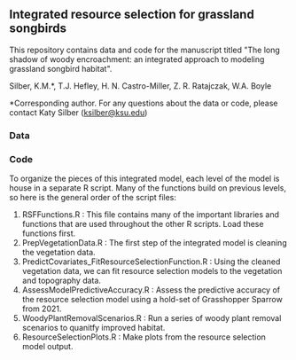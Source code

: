 ## Integrated resource selection for grassland songbirds
This repository contains data and code for the manuscript titled "The long shadow of woody encroachment: an integrated approach to modeling grassland songbird habitat".

Silber, K.M.*, T.J. Hefley, H. N. Castro-Miller, Z. R. Ratajczak, W.A. Boyle 

*Corresponding author. For any questions about the data or code, please contact Katy Silber (ksilber@ksu.edu)


### Data



### Code

To organize the pieces of this integrated model, each level of the model is house in a separate R script. Many of the functions build on previous levels, so here is the general order of the script files:

1. RSFFunctions.R : This file contains many of the important libraries and functions that are used throughout the other R scripts. Load these functions first. 
2. PrepVegetationData.R : The first step of the integrated model is cleaning the vegetation data. 
3. PredictCovariates_FitResourceSelectionFunction.R : Using the cleaned vegetation data, we can fit resource selection models to the vegetation and topography data.
4. AssessModelPredictiveAccuracy.R : Assess the predictive accuracy of the resource selection model using a hold-set of Grasshopper Sparrow from 2021.
5. WoodyPlantRemovalScenarios.R : Run a series of woody plant removal scenarios to quanitfy improved habitat.
6. ResourceSelectionPlots.R : Make plots from the resource selection model output.
